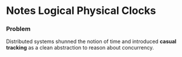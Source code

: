 # Notes Logical Physical Clocks

### Problem
Distributed systems shunned the notion of time and introduced <b>casual tracking</b> as a clean abstraction to reason about concurrency.
